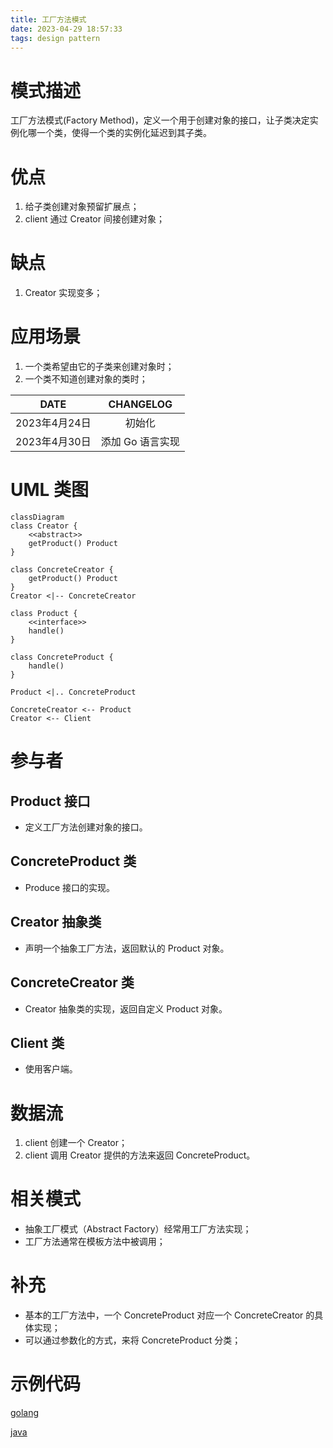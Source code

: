 ```yaml
---
title: 工厂方法模式
date: 2023-04-29 18:57:33
tags: design pattern
---
```


# 模式描述

工厂方法模式(Factory Method)，定义一个用于创建对象的接口，让子类决定实例化哪一个类，使得一个类的实例化延迟到其子类。

# 优点

1. 给子类创建对象预留扩展点；
1. client 通过 Creator 间接创建对象；

# 缺点

1. Creator 实现变多；

# 应用场景

1. 一个类希望由它的子类来创建对象时；
2. 一个类不知道创建对象的类时；

<!-- more -->

|     DATE      |    CHANGELOG     |
| :-----------: | :--------------: |
| 2023年4月24日 |      初始化      |
| 2023年4月30日 | 添加 Go 语言实现 |

# UML 类图

```mermaid
classDiagram
class Creator {
	<<abstract>>
	getProduct() Product
}

class ConcreteCreator {
	getProduct() Product
}
Creator <|-- ConcreteCreator

class Product {
	<<interface>>
	handle()
}

class ConcreteProduct {
	handle()
}

Product <|.. ConcreteProduct

ConcreteCreator <-- Product
Creator <-- Client
```

# 参与者

## Product 接口

- 定义工厂方法创建对象的接口。


## ConcreteProduct 类

- Produce 接口的实现。

## Creator 抽象类

- 声明一个抽象工厂方法，返回默认的 Product 对象。

## ConcreteCreator 类

- Creator 抽象类的实现，返回自定义 Product 对象。

## Client 类

- 使用客户端。

# 数据流

1. client 创建一个 Creator；
1. client 调用 Creator 提供的方法来返回 ConcreteProduct。

# 相关模式

- 抽象工厂模式（Abstract Factory）经常用工厂方法实现；
- 工厂方法通常在模板方法中被调用；

# 补充

- 基本的工厂方法中，一个 ConcreteProduct 对应一个 ConcreteCreator 的具体实现；
- 可以通过参数化的方式，来将 ConcreteProduct 分类；

# 示例代码

[golang](https://github.com/hanzhang2566/design-patterns-examples/blob/main/go-patterns/creational/factory/tmpl/factory_tmpl_test.go)

[java](https://github.com/hanzhang2566/design-patterns-examples/blob/main/java-patterns/src/test/java/creational/factory/tmpl/ClientTest.java)
